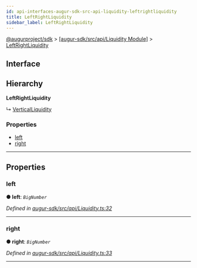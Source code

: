 ```yaml
---
id: api-interfaces-augur-sdk-src-api-liquidity-leftrightliquidity
title: LeftRightLiquidity
sidebar_label: LeftRightLiquidity
---
```


[@augurproject/sdk](api-readme.md) > [[augur-sdk/src/api/Liquidity Module]](api-modules-augur-sdk-src-api-liquidity-module.md) > [LeftRightLiquidity](api-interfaces-augur-sdk-src-api-liquidity-leftrightliquidity.md)

## Interface

## Hierarchy

**LeftRightLiquidity**

↳  [VerticalLiquidity](api-interfaces-augur-sdk-src-api-liquidity-verticalliquidity.md)

### Properties

* [left](api-interfaces-augur-sdk-src-api-liquidity-leftrightliquidity.md#left)
* [right](api-interfaces-augur-sdk-src-api-liquidity-leftrightliquidity.md#right)

---

## Properties

<a id="left"></a>

###  left

**● left**: *`BigNumber`*

*Defined in [augur-sdk/src/api/Liquidity.ts:32](https://github.com/AugurProject/augur/blob/0787bf1a23/packages/augur-sdk/src/api/Liquidity.ts#L32)*

___
<a id="right"></a>

###  right

**● right**: *`BigNumber`*

*Defined in [augur-sdk/src/api/Liquidity.ts:33](https://github.com/AugurProject/augur/blob/0787bf1a23/packages/augur-sdk/src/api/Liquidity.ts#L33)*

___

